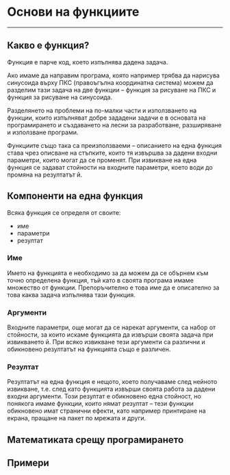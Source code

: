 # Основи на функциите

---

## Какво е функция?

Функция е парче код, което изпълнява дадена задача.

Ако имаме да направим програма, която например трябва да нарисува синусоида върху ПКС \(правоъгълна координатна система\) можем да разделим тази задача на две функции – функция за рисуване на ПКС и функция за рисуване на синусоида.

Разделянето на проблеми на по-малки части и използването на функции, които изпълняват добре зададени задачи е в основата на програмирането и създаването на лесни за разработване, разширяване и използване програми.

Функциите също така са преизползваеми – описанието на една функция става чрез описване на стъпките, които тя извършва за дадени входни параметри, които могат да се променят. При извикване на една функция се задават стойности на входните параметри, което води до промяна на резултатът й.

## Компоненти на една функция

Всяка функция се определя от своите:

* име
* параметри
* резултат

### Име

Името на функцията е необходимо за да можем да се обърнем към точно определена функция, тъй като в своята програма имаме множество от функции. Препоръчително е това име да е описателно за това каква задача изпълнява тази функция.

### Аргументи

Входните параметри, още могат да се нарекат аргументи, са набор от стойности, за които искаме функцията да извърши своята задача при извикването й. При всяко извикване тези аргументи са различни и обикновено резултатът на функцията също е различен.

### Резултат

Резултатът на една функция е нещото, което получаваме след нейното извикване, т.е. след като функцията извърши своята работа за дадени входни аргументи. Този резултат е обикновено една стойност, но понякога имаме функции, които нямат резултат – тези функции обикновено имат странични ефекти, като например принтиране на екрана, пращане на пакет по мрежата и други.

## Математиката срещу програмирането



## Примери



